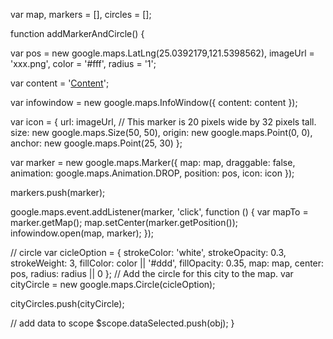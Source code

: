 
var map,
    markers = [],
    circles = [];

function addMarkerAndCircle() {

var pos = new google.maps.LatLng(25.0392179,121.5398562),
    imageUrl = 'xxx.png',
    color = '#fff',
    radius = '1';

var content = '<a href="" data-toggle="modal">Content</a>';

var infowindow = new google.maps.InfoWindow({
    content: content
});

var icon = {
    url: imageUrl,
    // This marker is 20 pixels wide by 32 pixels tall.
    size: new google.maps.Size(50, 50),
    origin: new google.maps.Point(0, 0),
    anchor: new google.maps.Point(25, 30)
};

var marker = new google.maps.Marker({
    map: map,
    draggable: false,
    animation: google.maps.Animation.DROP,
    position: pos,
    icon: icon
});

markers.push(marker);


google.maps.event.addListener(marker, 'click', function () {
    var mapTo = marker.getMap();
    map.setCenter(marker.getPosition());
    infowindow.open(map, marker);
});

// circle
var cicleOption = {
    strokeColor: 'white',
    strokeOpacity: 0.3,
    strokeWeight: 3,
    fillColor: color || '#ddd',
    fillOpacity: 0.35,
    map: map,
center: pos,
radius: radius || 0
};
// Add the circle for this city to the map.
var cityCircle = new google.maps.Circle(cicleOption);

cityCircles.push(cityCircle);

// add data to scope
$scope.dataSelected.push(obj);
}